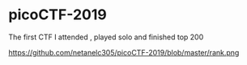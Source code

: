 # picoCTF-2019
The first CTF I attended , played solo and finished top 200 

https://github.com/netanelc305/picoCTF-2019/blob/master/rank.png
